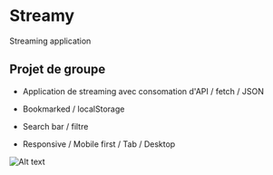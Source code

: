 # Streamy
Streaming application

## Projet de groupe

- Application de streaming avec consomation d'API / fetch / JSON 
- Bookmarked / localStorage
- Search bar / filtre

- Responsive / Mobile first / Tab / Desktop

![Alt text](/assets/Enregistrement%20de%20l%E2%80%99%C3%A9cran%202022-10-23%20%C3%A0%2016.42.40.gif)
